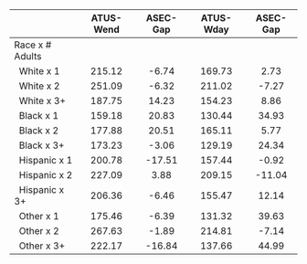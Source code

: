 
|                      |    ATUS-Wend |     ASEC-Gap |    ATUS-Wday |     ASEC-Gap |
| -------------------- | :----------: | :----------: | :----------: | :----------: |
| Race x # Adults      |              |              |              |              |
| &nbsp;&nbsp;White x 1 |       215.12 |        -6.74 |       169.73 |         2.73 |
| &nbsp;&nbsp;White x 2 |       251.09 |        -6.32 |       211.02 |        -7.27 |
| &nbsp;&nbsp;White x 3+ |       187.75 |        14.23 |       154.23 |         8.86 |
| &nbsp;&nbsp;Black x 1 |       159.18 |        20.83 |       130.44 |        34.93 |
| &nbsp;&nbsp;Black x 2 |       177.88 |        20.51 |       165.11 |         5.77 |
| &nbsp;&nbsp;Black x 3+ |       173.23 |        -3.06 |       129.19 |        24.34 |
| &nbsp;&nbsp;Hispanic x 1 |       200.78 |       -17.51 |       157.44 |        -0.92 |
| &nbsp;&nbsp;Hispanic x 2 |       227.09 |         3.88 |       209.15 |       -11.04 |
| &nbsp;&nbsp;Hispanic x 3+ |       206.36 |        -6.46 |       155.47 |        12.14 |
| &nbsp;&nbsp;Other x 1 |       175.46 |        -6.39 |       131.32 |        39.63 |
| &nbsp;&nbsp;Other x 2 |       267.63 |        -1.89 |       214.81 |        -7.14 |
| &nbsp;&nbsp;Other x 3+ |       222.17 |       -16.84 |       137.66 |        44.99 |

